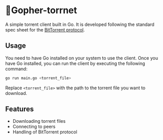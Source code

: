 
# 🦌Gopher-torrnet

A simple torrent client built in Go. It is developed following the standard spec sheet for the [BitTorrent protocol](https://www.bittorrent.org/beps/bep_0003.html).

## Usage

You need to have Go installed on your system to use the client. Once you have Go installed, you can run the client by executing the following command:

```bash
go run main.go <torrent_file>
```

Replace `<torrent_file>` with the path to the torrent file you want to download.

## Features

- Downloading torrent files
- Connecting to peers
- Handling of BitTorrent protocol


